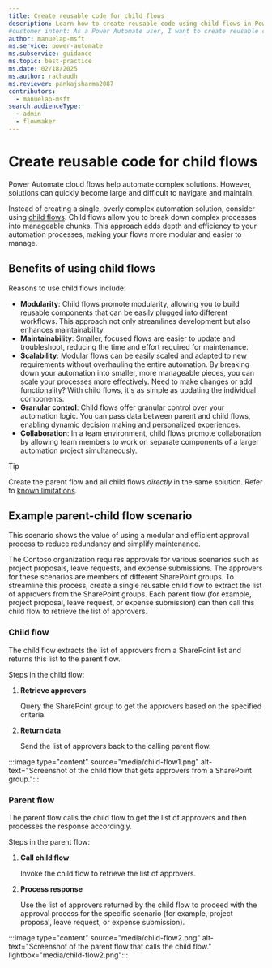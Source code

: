 ```yaml
---
title: Create reusable code for child flows
description: Learn how to create reusable code using child flows in Power Automate to streamline your automation processes and enhance maintainability.
#customer intent: As a Power Automate user, I want to create reusable code using child flows so that I can create modular and scalable automation solutions.
author: manuelap-msft
ms.service: power-automate
ms.subservice: guidance
ms.topic: best-practice
ms.date: 02/18/2025
ms.author: rachaudh
ms.reviewer: pankajsharma2087
contributors: 
  - manuelap-msft
search.audienceType: 
  - admin
  - flowmaker
---
```


# Create reusable code for child flows

Power Automate cloud flows help automate complex solutions. However, solutions can quickly become large and difficult to navigate and maintain.

Instead of creating a single, overly complex automation solution, consider using [child flows](/power-automate/create-child-flows). Child flows allow you to break down complex processes into manageable chunks. This approach adds depth and efficiency to your automation processes, making your flows more modular and easier to manage.

## Benefits of using child flows

Reasons to use child flows include:

- **Modularity**: Child flows promote modularity, allowing you to build reusable components that can be easily plugged into different workflows. This approach not only streamlines development but also enhances maintainability.
- **Maintainability**: Smaller, focused flows are easier to update and troubleshoot, reducing the time and effort required for maintenance.
- **Scalability**: Modular flows can be easily scaled and adapted to new requirements without overhauling the entire automation. By breaking down your automation into smaller, more manageable pieces, you can scale your processes more effectively. Need to make changes or add functionality? With child flows, it's as simple as updating the individual components.
- **Granular control**: Child flows offer granular control over your automation logic. You can pass data between parent and child flows, enabling dynamic decision making and personalized experiences.
- **Collaboration**: In a team environment, child flows promote collaboration by allowing team members to work on separate components of a larger automation project simultaneously.

> [!TIP]
> Create the parent flow and all child flows *directly* in the same solution. Refer to [known limitations](/power-automate/create-child-flows#known-issue).


## Example parent-child flow scenario

This scenario shows the value of using a modular and efficient approval process to reduce redundancy and simplify maintenance.

The Contoso organization requires approvals for various scenarios such as project proposals, leave requests, and expense submissions. The approvers for these scenarios are members of different SharePoint groups. To streamline this process, create a single reusable child flow to extract the list of approvers from the SharePoint groups. Each parent flow (for example, project proposal, leave request, or expense submission) can then call this child flow to retrieve the list of approvers.

### Child flow

The child flow extracts the list of approvers from a SharePoint list and returns this list to the parent flow.

Steps in the child flow:

1. **Retrieve approvers**

    Query the SharePoint group to get the approvers based on the specified criteria.

1. **Return data**

    Send the list of approvers back to the calling parent flow.

:::image type="content" source="media/child-flow1.png" alt-text="Screenshot of the child flow that gets approvers from a SharePoint group.":::

### Parent flow

The parent flow calls the child flow to get the list of approvers and then processes the response accordingly.

Steps in the parent flow:

1. **Call child flow** 

    Invoke the child flow to retrieve the list of approvers.

1. **Process response**

    Use the list of approvers returned by the child flow to proceed with the approval process for the specific scenario (for example, project proposal, leave request, or expense submission).

:::image type="content" source="media/child-flow2.png" alt-text="Screenshot of the parent flow that calls the child flow." lightbox="media/child-flow2.png":::